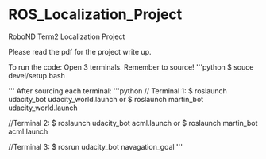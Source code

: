# ROS_Localization_Project
RoboND Term2 Localization Project 

Please read the pdf for the project write up.

To run the code: Open 3 terminals. Remember to source! 
'''python
$ souce devel/setup.bash

'''
After sourcing each terminal:
'''python
// Terminal 1:
$ roslaunch udacity_bot udacity_world.launch
or 
$ roslaunch martin_bot udacity_world.launch

//Terminal 2:
$ roslaunch udacity_bot acml.launch
or 
$ roslaunch martin_bot acml.launch

//Terminal 3:
$ rosrun udacity_bot navagation_goal
'''
